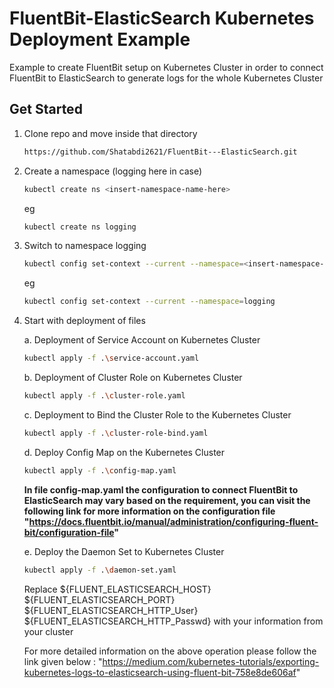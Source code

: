 # FluentBit-ElasticSearch Kubernetes Deployment Example 
Example to create FluentBit setup on Kubernetes Cluster in order to connect FluentBit to ElasticSearch to generate logs for the whole Kubernetes Cluster 

##  Get Started 
1. Clone repo and move inside that directory

    ``` bash
    https://github.com/Shatabdi2621/FluentBit---ElasticSearch.git
    ```
2. Create a namespace (logging here in case)

    ``` bash    
    kubectl create ns <insert-namespace-name-here>
    ```

    eg

    ``` bash
    kubectl create ns logging
    ```

3. Switch to namespace logging 

    ``` bash
    kubectl config set-context --current --namespace=<insert-namespace-name-here>
    ```

    eg 

    ``` bash
    kubectl config set-context --current --namespace=logging
    ```

4. Start with deployment of files 

    a. Deployment of Service Account on Kubernetes Cluster 

    ``` bash
    kubectl apply -f .\service-account.yaml 
    ```

    b. Deployment of Cluster Role on Kubernetes Cluster 

    ``` bash
    kubectl apply -f .\cluster-role.yaml
    ```

    c. Deployment to Bind the Cluster Role to the Kubernetes Cluster 

    ``` bash
    kubectl apply -f .\cluster-role-bind.yaml 
    ```

    d. Deploy Config Map on the Kubernetes Cluster 
    
    ``` bash
    kubectl apply -f .\config-map.yaml
    ```
    **In file config-map.yaml the configuration to connect FluentBit to ElasticSearch may vary based on the requirement, you can visit the following link for more information on the configuration file "https://docs.fluentbit.io/manual/administration/configuring-fluent-bit/configuration-file"**
    
    e. Deploy the Daemon Set to Kubernetes Cluster 

    ``` bash
    kubectl apply -f .\daemon-set.yaml
    ```

    Replace 
    ${FLUENT_ELASTICSEARCH_HOST}
    ${FLUENT_ELASTICSEARCH_PORT}
    ${FLUENT_ELASTICSEARCH_HTTP_User}
    ${FLUENT_ELASTICSEARCH_HTTP_Passwd}
    with your information from your cluster 

    For more detailed information on the above operation please follow the link given below :
    "https://medium.com/kubernetes-tutorials/exporting-kubernetes-logs-to-elasticsearch-using-fluent-bit-758e8de606af" 
